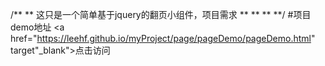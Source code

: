 /**
** 这只是一个简单基于jquery的翻页小组件，项目需求
** 
**
**
**/
#项目demo地址
<a href="https://leehf.github.io/myProject/page/pageDemo/pageDemo.html" target"_blank">点击访问</a>